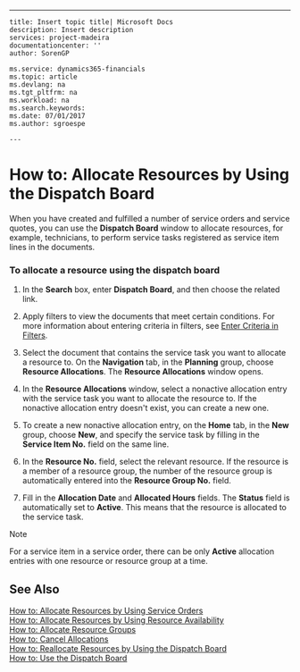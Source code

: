 ---
    title: Insert topic title| Microsoft Docs
    description: Insert description
    services: project-madeira
    documentationcenter: ''
    author: SorenGP

    ms.service: dynamics365-financials
    ms.topic: article
    ms.devlang: na
    ms.tgt_pltfrm: na
    ms.workload: na
    ms.search.keywords:
    ms.date: 07/01/2017
    ms.author: sgroespe

    ---
# How to: Allocate Resources by Using the Dispatch Board
When you have created and fulfilled a number of service orders and service quotes, you can use the **Dispatch Board** window to allocate resources, for example, technicians, to perform service tasks registered as service item lines in the documents.  
  
### To allocate a resource using the dispatch board  
  
1.  In the **Search** box, enter **Dispatch Board**, and then choose the related link.  
  
2.  Apply filters to view the documents that meet certain conditions. For more information about entering criteria in filters, see [Enter Criteria in Filters](../enter-criteria-in-filters.md).  
  
3.  Select the document that contains the service task you want to allocate a resource to. On the **Navigation** tab, in the **Planning** group, choose **Resource Allocations**. The **Resource Allocations** window opens.  
  
4.  In the **Resource Allocations** window, select a nonactive allocation entry with the service task you want to allocate the resource to. If the nonactive allocation entry doesn't exist, you can create a new one.  
  
5.  To create a new nonactive allocation entry, on the **Home** tab, in the **New** group, choose **New**, and specify the service task by filling in the **Service Item No.** field on the same line.  
  
6.  In the **Resource No.** field, select the relevant resource. If the resource is a member of a resource group, the number of the resource group is automatically entered into the **Resource Group No.** field.  
  
7.  Fill in the **Allocation Date** and **Allocated Hours** fields. The **Status** field is automatically set to **Active**. This means that the resource is allocated to the service task.  
  
> [!NOTE]  
>  For a service item in a service order, there can be only **Active** allocation entries with one resource or resource group at a time.  
  
## See Also  
 [How to: Allocate Resources by Using Service Orders](../how-to-allocate-resources-by-using-service-orders.md)   
 [How to: Allocate Resources by Using Resource Availability](../how-to-allocate-resources-by-using-resource-availability.md)   
 [How to: Allocate Resource Groups](../how-to-allocate-resource-groups.md)   
 [How to: Cancel Allocations](../how-to-cancel-allocations.md)   
 [How to: Reallocate Resources by Using the Dispatch Board](../how-to-reallocate-resources-by-using-the-dispatch-board.md)   
 [How to: Use the Dispatch Board](../how-to-use-the-dispatch-board.md)